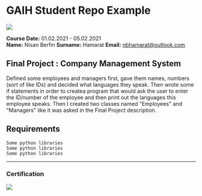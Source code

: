 # GAIH Student Repo Example
![](img/logo.png)

**Course Date:** 01.02.2021 - 05.02.2021  
**Name:** Nisan Berfin
**Surname:** Hamarat
**Email:** nbhamarat@outlook.com


## Final Project : Company Management System
Defined some employees and managers first, gave them names, numbers (sort of like IDs) and decided what languages they speak.
Then wrote some if statements in order to createa program that would ask the user to enter the ID/number of the employee and then print out the languages this employee speaks.
Then I created two classes named "Employees" and "Managers" like it was asked in the Final Project description.

## Requirements
```
Some python libraries
Some python libraries
Some python libraries
```
---

### Certification
![](img/certificate_ex.png)

